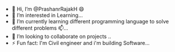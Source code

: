 - 👋 Hi, I’m @PrashanrRajakH 😄
- 👀 I’m interested in Learning...
- 🌱 I’m currently learning different programming language to solve different problems 📫...
- 💞️ I’m looking to collaborate on projects ..
- ⚡ Fun fact: I'm Civil engineer and i'm building Software...

<!---
PrashanrRajakH/PrashanrRajakH is a ✨ special ✨ repository because its `README.md` (this file) appears on your GitHub profile.
You can click the Preview link to take a look at your changes.
--->
